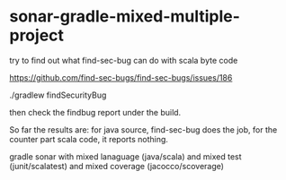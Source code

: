 # sonar-gradle-mixed-multiple-project

try to find out what find-sec-bug can do with scala byte code

https://github.com/find-sec-bugs/find-sec-bugs/issues/186

./gradlew findSecurityBug

then check the findbug report under the build.

So far the results are: for java source, find-sec-bug does the job, for the counter part scala code, it reports nothing.


gradle sonar with mixed lanaguage (java/scala) and mixed test (junit/scalatest) and mixed coverage (jacocco/scoverage)

